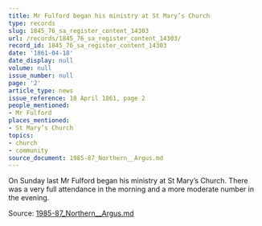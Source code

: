 ```yaml
---
title: Mr Fulford began his ministry at St Mary’s Church
type: records
slug: 1845_76_sa_register_content_14303
url: /records/1845_76_sa_register_content_14303/
record_id: 1845_76_sa_register_content_14303
date: '1861-04-18'
date_display: null
volume: null
issue_number: null
page: '2'
article_type: news
issue_reference: 18 April 1861, page 2
people_mentioned:
- Mr Fulford
places_mentioned:
- St Mary’s Church
topics:
- church
- community
source_document: 1985-87_Northern__Argus.md
---
```


On Sunday last Mr Fulford began his ministry at St Mary’s Church.  There was a very full attendance in the morning and a more moderate number in the evening.

Source: [1985-87_Northern__Argus.md](/downloads/markdown/1985-87_Northern__Argus.md)
